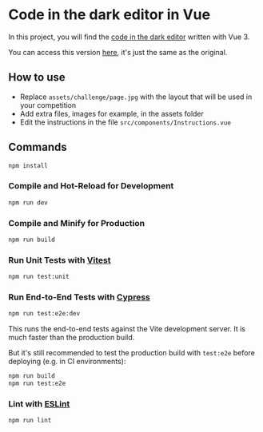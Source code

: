 # Code in the dark editor in Vue

In this project, you will find the [code in the dark editor](https://github.com/codeinthedark/editor) written with Vue 3.

You can access this version [here](https://codeinthedark.evellynlima.com.br), it's just the same as the original.

## How to use

- Replace `assets/challenge/page.jpg` with the layout that will be used in your competition
- Add extra files, images for example, in the assets folder
- Edit the instructions in the file `src/components/Instructions.vue`

## Commands

```sh
npm install
```

### Compile and Hot-Reload for Development

```sh
npm run dev
```

### Compile and Minify for Production

```sh
npm run build
```

### Run Unit Tests with [Vitest](https://vitest.dev/)

```sh
npm run test:unit
```

### Run End-to-End Tests with [Cypress](https://www.cypress.io/)

```sh
npm run test:e2e:dev
```

This runs the end-to-end tests against the Vite development server.
It is much faster than the production build.

But it's still recommended to test the production build with `test:e2e` before deploying (e.g. in CI environments):

```sh
npm run build
npm run test:e2e
```

### Lint with [ESLint](https://eslint.org/)

```sh
npm run lint
```
